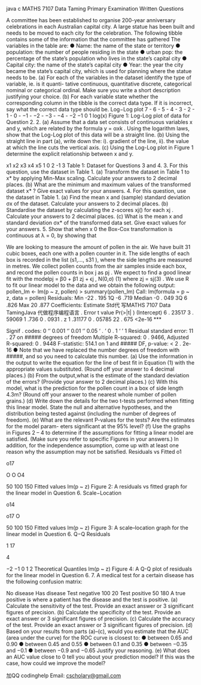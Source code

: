 java c MATHS 7107 Data Taming Primary Examination Written Questions

A committee has been established to organise 200-year anniversary celebrations in each Australian capital city. A large statue has been built and needs to be moved to each city for the celebration. The following tibble contains some of the information that the committee has gathered
The variables in the table are: ● Name: the name of the state or territory ● population: the number of people residing in the state ● urban pop: the percentage of the state’s population who lives in the state’s capital city ● Capital city: the name of the state’s capital city ● Year: the year the city became the state’s capital city, which is used for planning where the statue needs to be. (a) For each of the variables in the dataset identify the type of variable, ie. is it quanti- tative continuous, quantitative discrete, categorical nominal or categorical ordinal. Make sure you write a short description justifying your choice. (b) For each variable state whether the corresponding column in the tibble is the correct data type. If it is incorrect, say what the correct data type should be. Log−Log plot 7 - 6 - 5 - 4 - 3 - 2 - 1 - 0 - −1 - −2 - −3 - −4 - −2 −1 0 1 log(x) Figure 1: Log-Log plot of data for Question 2. 2. (a) Assume that a data set consists of continuous variables x and y, which are related by the formula y = αxk . Using the logarithm laws, show that the Log-Log plot of this data will be a straight line. (b) Using the straight line in part (a), write down the: i). gradient of the line, ii). the value at which the line cuts the vertical axis. (c) Using the Log-Log plot in Figure 1 determine the explicit relationship between x and y.

x1 x2 x3 x4 x5 1 0 2 -1 3 Table 1: Dataset for Questions 3 and 4. 3. For this question, use the dataset in Table 1. (a) Transform the dataset in Table 1 to x* by applying Min-Max scaling. Calculate your answers to 2 decimal places.
(b) What are the minimum and maximum values of the transformed dataset x* ? Give exact values for your answers.
4. For this question, use the dataset in Table 1. (a) Find the mean x and (sample) standard deviation σx of the dataset. Calculate your answers to 2 decimal places.
(b) Standardise the dataset by calculating the z-scores xj() for each xj . Calculate your answers to 2 decimal places.
(c) What is the mean x and standard deviation σx* of the transformed data set. Give exact values for your answers. 5. Show that when x 0 the Box-Cox transformation is continuous at λ = 0, by showing that

We are looking to measure the amount of pollen in the air. We have built 31 cubic boxes, each one with a pollen counter in it. The side lengths of each box is recorded in the list (s1,..., s31 ), where the side lengths are measured in metres. We collect pollen counts from the air samples inside each box, and record the pollen counts in box j as pj . We expect to find a good linear fit with the modelpj = β0 + β1 zj + ϵj , N(0,σ) (1) where zj = sj(3) . We use R to fit our linear model to the data and we obtain the following output:
pollen_lm <- lm(p ~ z, pollen) > summary(pollen_lm) Call: lm(formula = p ~ z, data = pollen) Residuals: Min -22 . 195 1Q -6 .719 Median -0 . 049 3Q 6 .826 Max 20 .877 Coefficients: Estimate Std代 写MATHS 7107 Data TamingJava 代做程序编程语言 . Error t value Pr(>|t| ) (Intercept) 6 . 23517 3 . 59069 1 .736 0 . 0931 . z 1 .31177 0 . 05785 22 . 675 <2e-16 ***

Signif . codes: 0 ‘’ 0.001 ‘’ 0.01 ‘’ 0.05 ‘ . ’ 0 . 1 ‘ ’ 1 Residual standard error: 11 . 27 on ##### degrees of freedom Multiple R-squared: 0 . 9466, Adjusted R-squared: 0 . 9448 F-statistic: 514.1 on 1 and ##### DF, p-value: < 2 . 2e-16 ● Note that we have replaced the number degrees of freedom with #####, and so you need to calculate this number. (a) Use the information in the output to write the equation for the line of best fit in Equation (1) with the appropriate values substituted. (Round off your answer to 4 decimal places.) (b) From the output,what is the estimate of the standard deviation of the errors? (Provide your answer to 2 decimal places.) (c) With this model, what is the prediction for the pollen count in a box of side length 4.3m? (Round off your answer to the nearest whole number of pollen grains.) (d) Write down the details for the two t-tests performed when fitting this linear model. State the null and alternative hypotheses, and the distribution being tested against (including the number of degrees of freedom). (e) What are the relevant P-values for the tests? Are the estimates for the model param- eters significant at the 95% level? (f) Use the graphs in Figures 2 – 4 to determine if the assumptions for fitting a linear model are satisfied. (Make sure you refer to specific Figures in your answers.) In addition, for the independence assumption, come up with at least one reason why the assumption may not be satisfied. Residuals vs Fitted o1

o17

O O O4

50 100 150 Fitted values lm(p ~ z) Figure 2: A residuals vs fitted graph for the linear model in Question 6. Scale−Location

o14

o17 O

50 100 150 Fitted values lm(p ~ z) Figure 3: A scale–location graph for the linear model in Question 6. Q−Q Residuals

1 17

4

−2 −1 0 1 2 Theoretical Quantiles lm(p ~ z) Figure 4: A Q-Q plot of residuals for the linear model in Question 6. 7. A medical test for a certain disease has the following confusion matrix:

No disease Has disease Test negative 100 20 Test positive 50 180 A true positive is where a patient has the disease and the test is positive. (a) Calculate the sensitivity of the test. Provide an exact answer or 3 significant figures of precision.
(b) Calculate the specificity of the test. Provide an exact answer or 3 significant figures of precision.
(c) Calculate the accuracy of the test. Provide an exact answer or 3 significant figures of precision.
(d) Based on your results from parts (a)–(c), would you estimate that the AUC (area under the curve) for the ROC curve is closest to: ● between 0.65 and 0.90 ● between 0.45 and 0.55 ● between 0.1 and 0.35 ● between −0.35 and −0.1 ● between −0.9 and −0.65 Justify your reasoning. (e) What does an AUC value close to 0 tell you about your prediction model? If this was the case, how could we improve the model?
 
   加QQ codinghelp Email: cscholary@gmail.com

